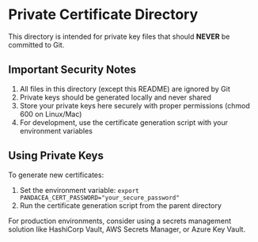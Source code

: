 # Private Certificate Directory

This directory is intended for private key files that should **NEVER** be committed to Git.

## Important Security Notes

1. All files in this directory (except this README) are ignored by Git
2. Private keys should be generated locally and never shared
3. Store your private keys here securely with proper permissions (chmod 600 on Linux/Mac)
4. For development, use the certificate generation script with your environment variables

## Using Private Keys

To generate new certificates:

1. Set the environment variable: `export PANDACEA_CERT_PASSWORD="your_secure_password"`
2. Run the certificate generation script from the parent directory

For production environments, consider using a secrets management solution like HashiCorp Vault, AWS Secrets Manager, or Azure Key Vault. 